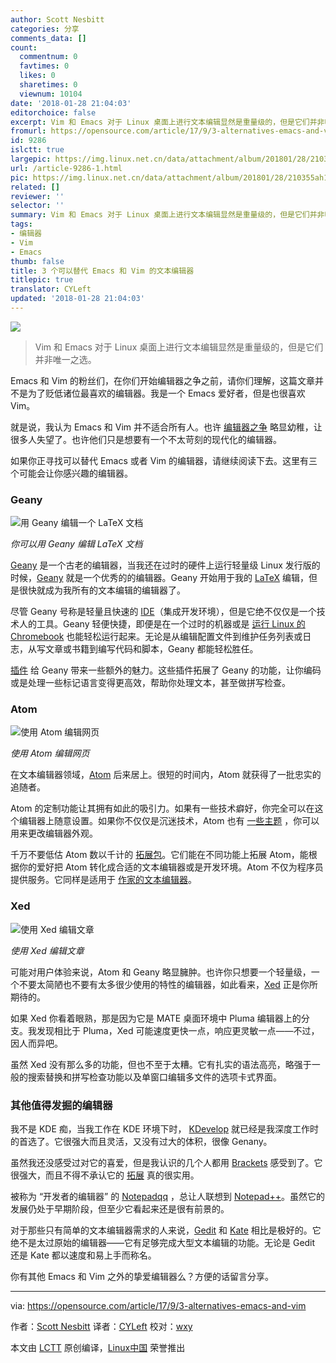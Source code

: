 ```yaml
---
author: Scott Nesbitt
categories: 分享
comments_data: []
count:
  commentnum: 0
  favtimes: 0
  likes: 0
  sharetimes: 0
  viewnum: 10104
date: '2018-01-28 21:04:03'
editorchoice: false
excerpt: Vim 和 Emacs 对于 Linux 桌面上进行文本编辑显然是重量级的，但是它们并非唯一之选。
fromurl: https://opensource.com/article/17/9/3-alternatives-emacs-and-vim
id: 9286
islctt: true
largepic: https://img.linux.net.cn/data/attachment/album/201801/28/210355ah11eco6vzwbk1h5.png
url: /article-9286-1.html
pic: https://img.linux.net.cn/data/attachment/album/201801/28/210355ah11eco6vzwbk1h5.png.thumb.jpg
related: []
reviewer: ''
selector: ''
summary: Vim 和 Emacs 对于 Linux 桌面上进行文本编辑显然是重量级的，但是它们并非唯一之选。
tags:
- 编辑器
- Vim
- Emacs
thumb: false
title: 3 个可以替代 Emacs 和 Vim 的文本编辑器
titlepic: true
translator: CYLeft
updated: '2018-01-28 21:04:03'
---
```


![](/data/attachment/album/201801/28/210355ah11eco6vzwbk1h5.png)



> 
> Vim 和 Emacs 对于 Linux 桌面上进行文本编辑显然是重量级的，但是它们并非唯一之选。
> 
> 
> 


Emacs 和 Vim 的粉丝们，在你们开始编辑器之争之前，请你们理解，这篇文章并不是为了贬低诸位最喜欢的编辑器。我是一个 Emacs 爱好者，但是也很喜欢 Vim。


就是说，我认为 Emacs 和 Vim 并不适合所有人。也许 [编辑器之争](https://en.wikipedia.org/wiki/Editor_war) 略显幼稚，让很多人失望了。也许他们只是想要有一个不太苛刻的现代化的编辑器。


如果你正寻找可以替代 Emacs 或者 Vim 的编辑器，请继续阅读下去。这里有三个可能会让你感兴趣的编辑器。


### Geany


![用 Geany 编辑一个 LaTeX 文档](/data/attachment/album/201801/28/210408ch76d89g6ybgsdy8.png "Editing a LaTeX document with Geany")


*你可以用 Geany 编辑 LaTeX 文档*


[Geany](https://www.geany.org/) 是一个古老的编辑器，当我还在过时的硬件上运行轻量级 Linux 发行版的时候，[Geany](https://www.geany.org/) 就是一个优秀的的编辑器。Geany 开始用于我的 [LaTeX](https://opensource.com/article/17/6/introduction-latex) 编辑，但是很快就成为我所有的文本编辑的编辑器了。


尽管 Geany 号称是轻量且快速的 [IDE](https://en.wikipedia.org/wiki/Integrated_development_environment)（集成开发环境），但是它绝不仅仅是一个技术人的工具。Geany 轻便快捷，即便是在一个过时的机器或是 [运行 Linux 的 Chromebook](https://opensource.com/article/17/4/linux-chromebook-gallium-os) 也能轻松运行起来。无论是从编辑配置文件到维护任务列表或日志，从写文章或书籍到编写代码和脚本，Geany 都能轻松胜任。


[插件](http://plugins.geany.org/) 给 Geany 带来一些额外的魅力。这些插件拓展了 Geany 的功能，让你编码或是处理一些标记语言变得更高效，帮助你处理文本，甚至做拼写检查。


### Atom


![使用 Atom 编辑网页](/data/attachment/album/201801/28/210410aqgdrruf3nggmxea.png "Editing a webpage with Atom")


*使用 Atom 编辑网页*


在文本编辑器领域，[Atom](https://atom.io) 后来居上。很短的时间内，Atom 就获得了一批忠实的追随者。


Atom 的定制功能让其拥有如此的吸引力。如果有一些技术癖好，你完全可以在这个编辑器上随意设置。如果你不仅仅是沉迷技术，Atom 也有 [一些主题](https://atom.io/themes) ，你可以用来更改编辑器外观。


千万不要低估 Atom 数以千计的 [拓展包](https://atom.io/packages)。它们能在不同功能上拓展 Atom，能根据你的爱好把 Atom 转化成合适的文本编辑器或是开发环境。Atom 不仅为程序员提供服务。它同样是适用于 [作家的文本编辑器](https://opensource.com/article/17/5/atom-text-editor-packages-writers)。


### Xed


![使用 Xed 编辑文章](/data/attachment/album/201801/28/210411bu7e5zve56vsu1vn.png "Writing this article in Xed")


*使用 Xed 编辑文章*


可能对用户体验来说，Atom 和 Geany 略显臃肿。也许你只想要一个轻量级，一个不要太简陋也不要有太多很少使用的特性的编辑器，如此看来，[Xed](https://github.com/linuxmint/xed) 正是你所期待的。


如果 Xed 你看着眼熟，那是因为它是 MATE 桌面环境中 Pluma 编辑器上的分支。我发现相比于 Pluma，Xed 可能速度更快一点，响应更灵敏一点——不过，因人而异吧。


虽然 Xed 没有那么多的功能，但也不至于太糟。它有扎实的语法高亮，略强于一般的搜索替换和拼写检查功能以及单窗口编辑多文件的选项卡式界面。


### 其他值得发掘的编辑器


我不是 KDE 痴，当我工作在 KDE 环境下时， [KDevelop](https://www.kdevelop.org/) 就已经是我深度工作时的首选了。它很强大而且灵活，又没有过大的体积，很像 Genany。


虽然我还没感受过对它的喜爱，但是我认识的几个人都用 [Brackets](http://brackets.io/) 感受到了。它很强大，而且不得不承认它的 [拓展](https://registry.brackets.io/) 真的很实用。


被称为 “开发者的编辑器” 的 [Notepadqq](http://notepadqq.altervista.org/s/) ，总让人联想到 [Notepad++](https://opensource.com/article/16/12/notepad-text-editor)。虽然它的发展仍处于早期阶段，但至少它看起来还是很有前景的。


对于那些只有简单的文本编辑器需求的人来说，[Gedit](https://wiki.gnome.org/Apps/Gedit) 和 [Kate](https://kate-editor.org/) 相比是极好的。它绝不是太过原始的编辑器——它有足够完成大型文本编辑的功能。无论是 Gedit 还是 Kate 都以速度和易上手而称名。


你有其他 Emacs 和 Vim 之外的挚爱编辑器么？方便的话留言分享。




---


via: <https://opensource.com/article/17/9/3-alternatives-emacs-and-vim>


作者：[Scott Nesbitt](https://opensource.com/users/scottnesbitt) 译者：[CYLeft](https://github.com/CYLeft) 校对：[wxy](https://github.com/wxy)


本文由 [LCTT](https://github.com/LCTT/TranslateProject) 原创编译，[Linux中国](https://linux.cn/) 荣誉推出